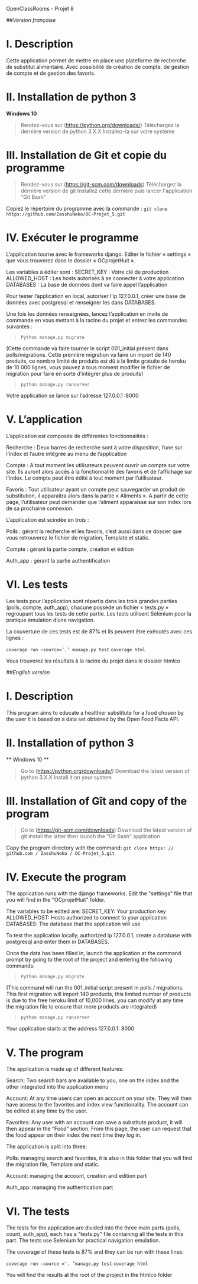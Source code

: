 ﻿OpenClassRooms - Projet 8

*##Version française*

I. Description
==============

Cette application permet de mettre en place une plateforme de recherche de substitut alimentaire. Avec possibilité de création de compte, de gestion de compte et de gestion des favoris.

II. Installation de python 3
============================

**Windows 10**
> Rendez-vous sur (https://python.org/downloads/)
> Téléchargez la dernière version de python 3.X.X
> Installez-la sur votre système

III. Installation de Git et copie du programme
==============================================

> Rendez-vous sur (https://git-scm.com/downloads)
> Téléchargez la dernière version de git
> Installez cette dernière puis lancer l'application "Git Bash"

Copiez le répertoire du programme avec la commande : `git clone https://github.com/ZasshuNeko/OC-Projet_5.git`


IV. Exécuter le programme
=========================

L’application tourne avec le frameworks django. 
Editer le fichier « settings » que vous trouverez dans le dossier « OCprojetHuit ».

Les variables à éditer sont :
SECRET_KEY : Votre clé de production
ALLOWED_HOST : Les hosts autorisés à se connecter à votre application
DATABASES : La base de données dont va faire appel l’application

Pour tester l’application en local, autoriser l’ip 127.0.0.1, créer une base de données avec postgresql et renseigner les dans DATABASES.

Une fois les données renseignées, lancez l’application en invite de commande en vous mettant à la racine du projet et entrez les commandes suivantes :

> `Python manage.py migrate`

(Cette commande va faire tourner le script 001_initial présent dans polls/migrations. Cette première migration va faire un import de 140 produits, ce nombre limité de produits est dû à la limite gratuite de heroku de 10 000 lignes, vous pouvez à tous moment modifier le fichier de migration pour faire en sorte d’intégrer plus de produits)

> `python manage.py runserver`

Votre application se lance sur l’adresse 127.0.0.1 :8000

V. L’application
================

L’application est composée de différentes fonctionnalités :

Recherche : Deux barres de recherche sont à votre disposition, l’une sur l’index et l’autre intégrée au menu de l’application

Compte : A tout moment les utilisateurs peuvent ouvrir un compte sur votre site. Ils auront alors accès à la fonctionnalité des favoris et de l’affichage sur l’index. Le compte peut être édité à tout moment par l’utilisateur.

Favoris : Tout utilisateur ayant un compte peut sauvegarder un produit de substitution, il apparaitra alors dans la partie « Aliments ». A partir de cette page, l’utilisateur peut demander que l’aliment apparaisse sur son index lors de sa prochaine connexion.

L’application est scindée en trois :

Polls : gérant la recherche et les favoris, c’est aussi dans ce dossier que vous retrouverez le fichier de migration, Template et static.

Compte : gérant la partie compte, création et édition

Auth_app : gérant la partie authentification


VI. Les tests
=============

Les tests pour l’application sont répartis dans les trois grandes parties (polls, compte, auth_app), chacune possède un fichier « tests.py » regroupant tous les tests de cette partie.
Les tests utilisent Sélénium pour la pratique émulation d’une navigation.

La couverture de ces tests est de 87% et ils peuvent être exécutés avec ces lignes :

`coverage run –source=‘.’ manage.py test`
`coverage html`

Vous trouverez les résultats à la racine du projet dans le dossier htmlco


*##English version*

I. Description
==============

This program aims to educate a healthier substitute for a food chosen by the user
It is based on a data set obtained by the Open Food Facts API.

II. Installation of python 3
============================

** Windows 10 **
> Go to (https://python.org/downloads/)
> Download the latest version of python 3.X.X
> Install it on your system

III. Installation of Gît and copy of the program
================================================

> Go to (https://git-scm.com/downloads)
> Download the latest version of git
> Install the latter then launch the "Git Bash" application

Copy the program directory with the command: `git clone https: // github.com / ZasshuNeko / OC-Projet_5.git`


IV. Execute the program
=========================

The application runs with the django frameworks.
Edit the "settings" file that you will find in the "OCprojetHuit" folder.

The variables to be edited are:
SECRET_KEY: Your production key
ALLOWED_HOST: Hosts authorized to connect to your application
DATABASES: The database that the application will use

To test the application locally, authorized ip 127.0.0.1, create a database with postgresql and enter them in DATABASES.

Once the data has been filled in, launch the application at the command prompt by going to the root of the project and entering the following commands:

> `Python manage.py migrate`

(This command will run the 001_initial script present in polls / migrations. This first migration will import 140 products, this limited number of products is due to the free heroku limit of 10,000 lines, you can modify at any time the migration file to ensure that more products are integrated)

> `python manage.py runserver`

Your application starts at the address 127.0.0.1: 8000

V. The program
================

The application is made up of different features:

Search: Two search bars are available to you, one on the index and the other integrated into the application menu

Account: At any time users can open an account on your site. They will then have access to the favorites and index view functionality. The account can be edited at any time by the user.

Favorites: Any user with an account can save a substitute product, it will then appear in the “Food” section. From this page, the user can request that the food appear on their index the next time they log in.

The application is split into three:

Polls: managing search and favorites, it is also in this folder that you will find the migration file, Template and static.

Account: managing the account, creation and edition part

Auth_app: managing the authentication part

VI. The tests
==============

The tests for the application are divided into the three main parts (polls, count, auth_app), each has a "tests.py" file containing all the tests in this part.
The tests use Selenium for practical navigation emulation.

The coverage of these tests is 87% and they can be run with these lines:

`coverage run –source =‘. ’manage.py test`
`coverage html`

You will find the results at the root of the project in the htmlco folder

